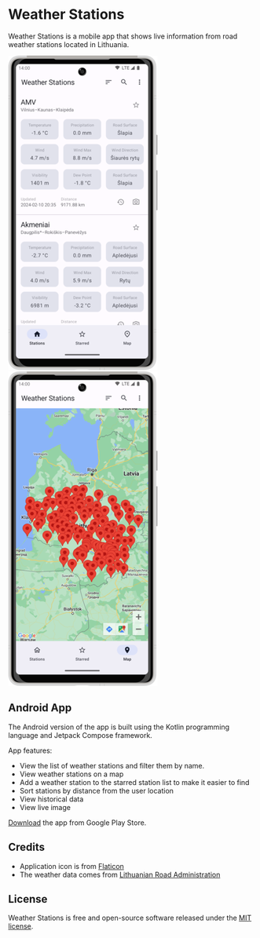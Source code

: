 # Weather Stations

Weather Stations is a mobile app that shows live information from road weather stations located in
Lithuania.

![Domain Monitor](media/android.png) ![Domain Monitor](media/android2.png)

## Android App

The Android version of the app is built using the Kotlin programming language and Jetpack Compose framework.

App features:

* View the list of weather stations and filter them by name.
* View weather stations on a map
* Add a weather station to the starred station list to make it easier to find
* Sort stations by distance from the user location
* View historical data
* View live image

[Download](https://play.google.com/store/apps/details?id=com.boatsbay.weather_stations) the app from Google Play Store.

## Credits

* Application icon is from [Flaticon](https://flaticon.com)
* The weather data comes from [Lithuanian Road Administration](https://lakd.lt)

## License

Weather Stations is free and open-source software released under the [MIT license](https://github.com/tunaitis/weatherstations/blob/master/LICENSE).
